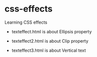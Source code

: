 # css-effects
Learning CSS effects

- texteffect.html is about Ellipsis property

- texteffect2.html is about Clip property

- texteffect3.html is about Vertical text


